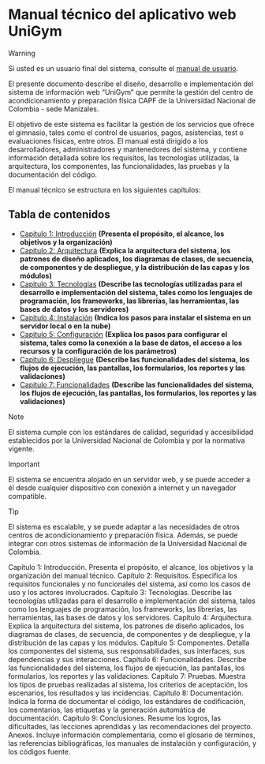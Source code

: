 # Manual técnico del aplicativo web UniGym

> [!WARNING]  
> Si usted es un usuario final del sistema, consulte el [manual de usuario](user.md).

El presente documento describe el diseño, desarrollo e implementación del sistema de información web 
“UniGym” que permite la gestión del centro de acondicionamiento y preparación física CAPF de la Universidad Nacional de 
Colombia - sede Manizales.

El objetivo de este sistema es facilitar la gestión de los servicios que ofrece el gimnasio, tales como el control de 
usuarios, pagos, asistencias, test o evaluaciones físicas, entre otros. El manual está dirigido a los desarrolladores, 
administradores y mantenedores del sistema, y contiene información detallada sobre los requisitos, las tecnologías 
utilizadas, la arquitectura, los componentes, las funcionalidades, las pruebas y la documentación del código. 

El manual técnico se estructura en los siguientes capítulos:

## Tabla de contenidos
- [Capitulo 1: Introducción](#introducción) **(Presenta el propósito, el alcance, los objetivos y la organización)**
- [Capitulo 2: Arquitectura](#arquitectura) **(Explica la arquitectura del sistema, los patrones de diseño aplicados, los diagramas de clases, de secuencia, de componentes y de despliegue, y la distribución de las capas y los módulos)**
- [Capitulo 3: Tecnologías](#tecnologías) **(Describe las tecnologías utilizadas para el desarrollo e implementación del sistema, tales como los lenguajes de programación, los frameworks, las librerías, las herramientas, las bases de datos y los servidores)**
- [Capitulo 4: Instalación](#instalación) **(Indica los pasos para instalar el sistema en un servidor local o en la nube)**
- [Capitulo 5: Configuración](#configuración) **(Explica los pasos para configurar el sistema, tales como la conexión a la base de datos, el acceso a los recursos y la configuración de los parámetros)**
- [Capitulo 6: Despliegue](#funcionalidades) **(Describe las funcionalidades del sistema, los flujos de ejecución, las pantallas, los formularios, los reportes y las validaciones)**
- [Capitulo 7: Funcionalidades](#funcionalidades) **(Describe las funcionalidades del sistema, los flujos de ejecución, las pantallas, los formularios, los reportes y las validaciones)**

> [!NOTE]
> El sistema cumple con los estándares de calidad, seguridad y accesibilidad establecidos por la Universidad Nacional 
> de Colombia y por la normativa vigente.

> [!IMPORTANT]
> El sistema se encuentra alojado en un servidor web, y se puede acceder a él desde cualquier dispositivo con 
> conexión a internet y un navegador compatible.

> [!TIP]
> El sistema es escalable, y se puede adaptar a las necesidades de otros centros de acondicionamiento y preparación
> física. Además, se puede integrar con otros sistemas de información de la Universidad Nacional de Colombia.

Capítulo 1: Introducción. Presenta el propósito, el alcance, los objetivos y la organización del manual técnico.
Capítulo 2: Requisitos. Especifica los requisitos funcionales y no funcionales del sistema, así como los casos de uso y los actores involucrados.
Capítulo 3: Tecnologías. Describe las tecnologías utilizadas para el desarrollo e implementación del sistema, tales como los lenguajes de programación, los frameworks, las librerías, las herramientas, las bases de datos y los servidores.
Capítulo 4: Arquitectura. Explica la arquitectura del sistema, los patrones de diseño aplicados, los diagramas de clases, de secuencia, de componentes y de despliegue, y la distribución de las capas y los módulos.
Capítulo 5: Componentes. Detalla los componentes del sistema, sus responsabilidades, sus interfaces, sus dependencias y sus interacciones.
Capítulo 6: Funcionalidades. Describe las funcionalidades del sistema, los flujos de ejecución, las pantallas, los formularios, los reportes y las validaciones.
Capítulo 7: Pruebas. Muestra los tipos de pruebas realizadas al sistema, los criterios de aceptación, los escenarios, los resultados y las incidencias.
Capítulo 8: Documentación. Indica la forma de documentar el código, los estándares de codificación, los comentarios, las etiquetas y la generación automática de documentación.
Capítulo 9: Conclusiones. Resume los logros, las dificultades, las lecciones aprendidas y las recomendaciones del proyecto.
Anexos. Incluye información complementaria, como el glosario de términos, las referencias bibliográficas, los manuales de instalación y configuración, y los códigos fuente.

